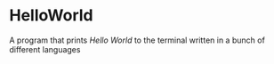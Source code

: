 <h1>HelloWorld</h1>

A program that prints <i>Hello World</i> to the terminal written in a bunch of different languages
